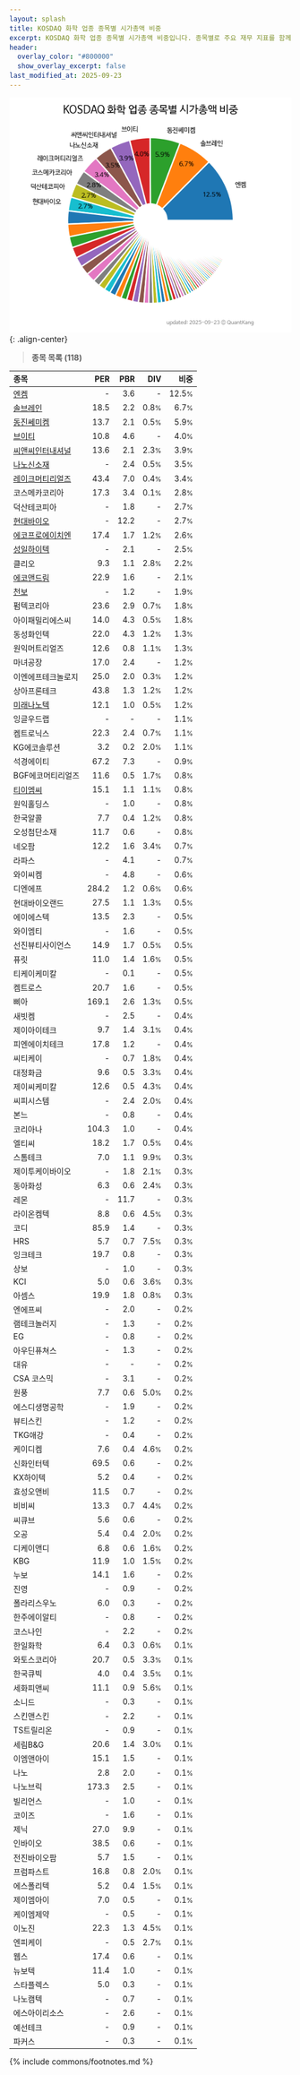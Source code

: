 ```yaml
---
layout: splash
title: KOSDAQ 화학 업종 종목별 시가총액 비중
excerpt: KOSDAQ 화학 업종 종목별 시가총액 비중입니다. 종목별로 주요 재무 지표를 함께 표시합니다.
header:
  overlay_color: "#800000"
  show_overlay_excerpt: false
last_modified_at: 2025-09-23
---
```



![KOSDAQ 화학 업종 종목별 시가총액 비중](/stats/sector/images/kosdaq_업종_화학_종목.png){: .align-center}


> **종목 목록 (118)**<a id="list"></a>

| **종목** | **PER** | **PBR** | **DIV** | **비중** |
| :------- | ------: | ------: | ------: | -------: |
| [엔켐](/348370/) | - | 3.6 | - | 12.5<small>%</small> |
| [솔브레인](/357780/) | 18.5 | 2.2 | 0.8<small>%</small> | 6.7<small>%</small> |
| [동진쎄미켐](/005290/) | 13.7 | 2.1 | 0.5<small>%</small> | 5.9<small>%</small> |
| [브이티](/018290/) | 10.8 | 4.6 | - | 4.0<small>%</small> |
| [씨앤씨인터내셔널](/352480/) | 13.6 | 2.1 | 2.3<small>%</small> | 3.9<small>%</small> |
| [나노신소재](/121600/) | - | 2.4 | 0.5<small>%</small> | 3.5<small>%</small> |
| [레이크머티리얼즈](/281740/) | 43.4 | 7.0 | 0.4<small>%</small> | 3.4<small>%</small> |
| 코스메카코리아 | 17.3 | 3.4 | 0.1<small>%</small> | 2.8<small>%</small> |
| 덕산테코피아 | - | 1.8 | - | 2.7<small>%</small> |
| [현대바이오](/048410/) | - | 12.2 | - | 2.7<small>%</small> |
| [에코프로에이치엔](/383310/) | 17.4 | 1.7 | 1.2<small>%</small> | 2.6<small>%</small> |
| [성일하이텍](/365340/) | - | 2.1 | - | 2.5<small>%</small> |
| 클리오 | 9.3 | 1.1 | 2.8<small>%</small> | 2.2<small>%</small> |
| [에코앤드림](/101360/) | 22.9 | 1.6 | - | 2.1<small>%</small> |
| [천보](/278280/) | - | 1.2 | - | 1.9<small>%</small> |
| 펌텍코리아 | 23.6 | 2.9 | 0.7<small>%</small> | 1.8<small>%</small> |
| 아이패밀리에스씨 | 14.0 | 4.3 | 0.5<small>%</small> | 1.8<small>%</small> |
| 동성화인텍 | 22.0 | 4.3 | 1.2<small>%</small> | 1.3<small>%</small> |
| 원익머트리얼즈 | 12.6 | 0.8 | 1.1<small>%</small> | 1.3<small>%</small> |
| 마녀공장 | 17.0 | 2.4 | - | 1.2<small>%</small> |
| 이엔에프테크놀로지 | 25.0 | 2.0 | 0.3<small>%</small> | 1.2<small>%</small> |
| 상아프론테크 | 43.8 | 1.3 | 1.2<small>%</small> | 1.2<small>%</small> |
| [미래나노텍](/095500/) | 12.1 | 1.0 | 0.5<small>%</small> | 1.2<small>%</small> |
| 잉글우드랩 | - | - | - | 1.1<small>%</small> |
| 켐트로닉스 | 22.3 | 2.4 | 0.7<small>%</small> | 1.1<small>%</small> |
| KG에코솔루션 | 3.2 | 0.2 | 2.0<small>%</small> | 1.1<small>%</small> |
| 석경에이티 | 67.2 | 7.3 | - | 0.9<small>%</small> |
| BGF에코머티리얼즈 | 11.6 | 0.5 | 1.7<small>%</small> | 0.8<small>%</small> |
| [티이엠씨](/425040/) | 15.1 | 1.1 | 1.1<small>%</small> | 0.8<small>%</small> |
| 원익홀딩스 | - | 1.0 | - | 0.8<small>%</small> |
| 한국알콜 | 7.7 | 0.4 | 1.2<small>%</small> | 0.8<small>%</small> |
| 오성첨단소재 | 11.7 | 0.6 | - | 0.8<small>%</small> |
| 네오팜 | 12.2 | 1.6 | 3.4<small>%</small> | 0.7<small>%</small> |
| 라파스 | - | 4.1 | - | 0.7<small>%</small> |
| 와이씨켐 | - | 4.8 | - | 0.6<small>%</small> |
| 디엔에프 | 284.2 | 1.2 | 0.6<small>%</small> | 0.6<small>%</small> |
| 현대바이오랜드 | 27.5 | 1.1 | 1.3<small>%</small> | 0.5<small>%</small> |
| 에이에스텍 | 13.5 | 2.3 | - | 0.5<small>%</small> |
| 와이엠티 | - | 1.6 | - | 0.5<small>%</small> |
| 선진뷰티사이언스 | 14.9 | 1.7 | 0.5<small>%</small> | 0.5<small>%</small> |
| 퓨릿 | 11.0 | 1.4 | 1.6<small>%</small> | 0.5<small>%</small> |
| 티케이케미칼 | - | 0.1 | - | 0.5<small>%</small> |
| 켐트로스 | 20.7 | 1.6 | - | 0.5<small>%</small> |
| 삐아 | 169.1 | 2.6 | 1.3<small>%</small> | 0.5<small>%</small> |
| 새빗켐 | - | 2.5 | - | 0.4<small>%</small> |
| 제이아이테크 | 9.7 | 1.4 | 3.1<small>%</small> | 0.4<small>%</small> |
| 피엔에이치테크 | 17.8 | 1.2 | - | 0.4<small>%</small> |
| 씨티케이 | - | 0.7 | 1.8<small>%</small> | 0.4<small>%</small> |
| 대정화금 | 9.6 | 0.5 | 3.3<small>%</small> | 0.4<small>%</small> |
| 제이씨케미칼 | 12.6 | 0.5 | 4.3<small>%</small> | 0.4<small>%</small> |
| 씨피시스템 | - | 2.4 | 2.0<small>%</small> | 0.4<small>%</small> |
| 본느 | - | 0.8 | - | 0.4<small>%</small> |
| 코리아나 | 104.3 | 1.0 | - | 0.4<small>%</small> |
| 엘티씨 | 18.2 | 1.7 | 0.5<small>%</small> | 0.4<small>%</small> |
| 스톰테크 | 7.0 | 1.1 | 9.9<small>%</small> | 0.3<small>%</small> |
| 제이투케이바이오 | - | 1.8 | 2.1<small>%</small> | 0.3<small>%</small> |
| 동아화성 | 6.3 | 0.6 | 2.4<small>%</small> | 0.3<small>%</small> |
| 레몬 | - | 11.7 | - | 0.3<small>%</small> |
| 라이온켐텍 | 8.8 | 0.6 | 4.5<small>%</small> | 0.3<small>%</small> |
| 코디 | 85.9 | 1.4 | - | 0.3<small>%</small> |
| HRS | 5.7 | 0.7 | 7.5<small>%</small> | 0.3<small>%</small> |
| 잉크테크 | 19.7 | 0.8 | - | 0.3<small>%</small> |
| 상보 | - | 1.0 | - | 0.3<small>%</small> |
| KCI | 5.0 | 0.6 | 3.6<small>%</small> | 0.3<small>%</small> |
| 아셈스 | 19.9 | 1.8 | 0.8<small>%</small> | 0.3<small>%</small> |
| 엔에프씨 | - | 2.0 | - | 0.2<small>%</small> |
| 램테크놀러지 | - | 1.3 | - | 0.2<small>%</small> |
| EG | - | 0.8 | - | 0.2<small>%</small> |
| 아우딘퓨쳐스 | - | 1.3 | - | 0.2<small>%</small> |
| 대유 | - | - | - | 0.2<small>%</small> |
| CSA 코스믹 | - | 3.1 | - | 0.2<small>%</small> |
| 원풍 | 7.7 | 0.6 | 5.0<small>%</small> | 0.2<small>%</small> |
| 에스디생명공학 | - | 1.9 | - | 0.2<small>%</small> |
| 뷰티스킨 | - | 1.2 | - | 0.2<small>%</small> |
| TKG애강 | - | 0.4 | - | 0.2<small>%</small> |
| 케이디켐 | 7.6 | 0.4 | 4.6<small>%</small> | 0.2<small>%</small> |
| 신화인터텍 | 69.5 | 0.6 | - | 0.2<small>%</small> |
| KX하이텍 | 5.2 | 0.4 | - | 0.2<small>%</small> |
| 효성오앤비 | 11.5 | 0.7 | - | 0.2<small>%</small> |
| 비비씨 | 13.3 | 0.7 | 4.4<small>%</small> | 0.2<small>%</small> |
| 씨큐브 | 5.6 | 0.6 | - | 0.2<small>%</small> |
| 오공 | 5.4 | 0.4 | 2.0<small>%</small> | 0.2<small>%</small> |
| 디케이앤디 | 6.8 | 0.6 | 1.6<small>%</small> | 0.2<small>%</small> |
| KBG | 11.9 | 1.0 | 1.5<small>%</small> | 0.2<small>%</small> |
| 누보 | 14.1 | 1.6 | - | 0.2<small>%</small> |
| 진영 | - | 0.9 | - | 0.2<small>%</small> |
| 폴라리스우노 | 6.0 | 0.3 | - | 0.2<small>%</small> |
| 한주에이알티 | - | 0.8 | - | 0.2<small>%</small> |
| 코스나인 | - | 2.2 | - | 0.2<small>%</small> |
| 한일화학 | 6.4 | 0.3 | 0.6<small>%</small> | 0.1<small>%</small> |
| 와토스코리아 | 20.7 | 0.5 | 3.3<small>%</small> | 0.1<small>%</small> |
| 한국큐빅 | 4.0 | 0.4 | 3.5<small>%</small> | 0.1<small>%</small> |
| 세화피앤씨 | 11.1 | 0.9 | 5.6<small>%</small> | 0.1<small>%</small> |
| 소니드 | - | 0.3 | - | 0.1<small>%</small> |
| 스킨앤스킨 | - | 2.2 | - | 0.1<small>%</small> |
| TS트릴리온 | - | 0.9 | - | 0.1<small>%</small> |
| 세림B&G | 20.6 | 1.4 | 3.0<small>%</small> | 0.1<small>%</small> |
| 이엠앤아이 | 15.1 | 1.5 | - | 0.1<small>%</small> |
| 나노 | 2.8 | 2.0 | - | 0.1<small>%</small> |
| 나노브릭 | 173.3 | 2.5 | - | 0.1<small>%</small> |
| 빌리언스 | - | 1.0 | - | 0.1<small>%</small> |
| 코이즈 | - | 1.6 | - | 0.1<small>%</small> |
| 제닉 | 27.0 | 9.9 | - | 0.1<small>%</small> |
| 인바이오 | 38.5 | 0.6 | - | 0.1<small>%</small> |
| 전진바이오팜 | 5.7 | 1.5 | - | 0.1<small>%</small> |
| 프럼파스트 | 16.8 | 0.8 | 2.0<small>%</small> | 0.1<small>%</small> |
| 에스폴리텍 | 5.2 | 0.4 | 1.5<small>%</small> | 0.1<small>%</small> |
| 제이엠아이 | 7.0 | 0.5 | - | 0.1<small>%</small> |
| 케이엠제약 | - | 0.5 | - | 0.1<small>%</small> |
| 이노진 | 22.3 | 1.3 | 4.5<small>%</small> | 0.1<small>%</small> |
| 엔피케이 | - | 0.5 | 2.7<small>%</small> | 0.1<small>%</small> |
| 웹스 | 17.4 | 0.6 | - | 0.1<small>%</small> |
| 뉴보텍 | 11.4 | 1.0 | - | 0.1<small>%</small> |
| 스타플렉스 | 5.0 | 0.3 | - | 0.1<small>%</small> |
| 나노캠텍 | - | 0.7 | - | 0.1<small>%</small> |
| 에스아이리소스 | - | 2.6 | - | 0.1<small>%</small> |
| 예선테크 | - | 0.9 | - | 0.1<small>%</small> |
| 파커스 | - | 0.3 | - | 0.1<small>%</small> |

{% include commons/footnotes.md %}